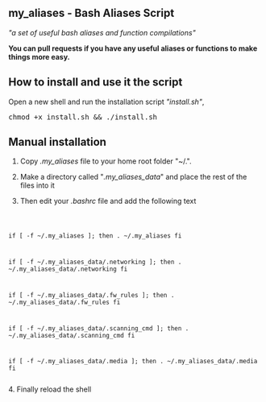 ## my_aliases - Bash Aliases Script
*"a set of useful bash aliases and function compilations"*

<b>You can pull requests if you have any useful aliases or functions to make things more easy.</b>

## How to install and use it the script 
Open a new shell and run the installation script <i>"install.sh"</i>,

<TT>chmod +x install.sh && ./install.sh</TT>

## Manual installation
1. Copy <i>.my_aliases</i> file to your home root folder "~/.".

2. Make a directory called "<i>.my_aliases_data</i>" and place the rest of the files into it

3. Then edit your <i>.bashrc</i> file and add the following text
<code>

if [ -f ~/.my_aliases ]; then
    . ~/.my_aliases
fi

if [ -f ~/.my_aliases_data/.networking ]; then
    . ~/.my_aliases_data/.networking
fi

if [ -f ~/.my_aliases_data/.fw_rules ]; then
    . ~/.my_aliases_data/.fw_rules
fi

if [ -f ~/.my_aliases_data/.scanning_cmd ]; then
    . ~/.my_aliases_data/.scanning_cmd
fi

if [ -f ~/.my_aliases_data/.media ]; then
    . ~/.my_aliases_data/.media
fi

</code>
4. Finally reload the shell
